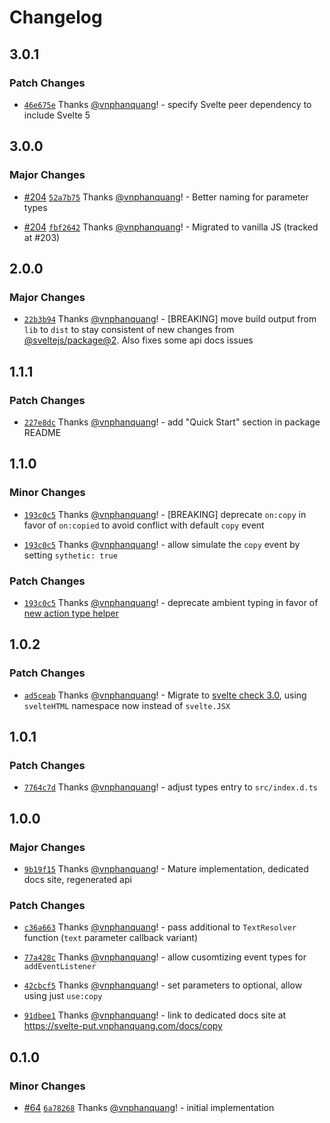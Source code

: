 # Changelog

## 3.0.1

### Patch Changes

- [`46e675e`](https://github.com/vnphanquang/svelte-put/commit/46e675e05e87ca042af231cd059dc944cd6080d5) Thanks [@vnphanquang](https://github.com/vnphanquang)! - specify Svelte peer dependency to include Svelte 5

## 3.0.0

### Major Changes

- [#204](https://github.com/vnphanquang/svelte-put/pull/204) [`52a7b75`](https://github.com/vnphanquang/svelte-put/commit/52a7b75532d921593365548cae1e7536cfa8e830) Thanks [@vnphanquang](https://github.com/vnphanquang)! - Better naming for parameter types

- [#204](https://github.com/vnphanquang/svelte-put/pull/204) [`fbf2642`](https://github.com/vnphanquang/svelte-put/commit/fbf2642ed298a67408177d78c283d226d94c7e45) Thanks [@vnphanquang](https://github.com/vnphanquang)! - Migrated to vanilla JS (tracked at #203)

## 2.0.0

### Major Changes

- [`22b3b94`](https://github.com/vnphanquang/svelte-put/commit/22b3b94c74d58f5e8f2c826d0d4a9bd15b45fa94) Thanks [@vnphanquang](https://github.com/vnphanquang)! - [BREAKING] move build output from `lib` to `dist` to stay consistent of new changes from [@sveltejs/package@2](https://github.com/sveltejs/kit/releases/tag/%40sveltejs/package%402.0.0). Also fixes some api docs issues

## 1.1.1

### Patch Changes

- [`227e8dc`](https://github.com/vnphanquang/svelte-put/commit/227e8dc11f850787f9f98eb4b24cd23015c9c25c) Thanks [@vnphanquang](https://github.com/vnphanquang)! - add "Quick Start" section in package README

## 1.1.0

### Minor Changes

- [`193c0c5`](https://github.com/vnphanquang/svelte-put/commit/193c0c5c9525ade0ec4e9a512c21e96a26139238) Thanks [@vnphanquang](https://github.com/vnphanquang)! - [BREAKING] deprecate `on:copy` in favor of `on:copied` to avoid conflict with default `copy` event

- [`193c0c5`](https://github.com/vnphanquang/svelte-put/commit/193c0c5c9525ade0ec4e9a512c21e96a26139238) Thanks [@vnphanquang](https://github.com/vnphanquang)! - allow simulate the `copy` event by setting `sythetic: true`

### Patch Changes

- [`193c0c5`](https://github.com/vnphanquang/svelte-put/commit/193c0c5c9525ade0ec4e9a512c21e96a26139238) Thanks [@vnphanquang](https://github.com/vnphanquang)! - deprecate ambient typing in favor of [new action type helper](https://github.com/sveltejs/svelte/pull/7805)

## 1.0.2

### Patch Changes

- [`ad5ceab`](https://github.com/vnphanquang/svelte-put/commit/ad5ceab52f89adbcd6d4680c247113c96063f395) Thanks [@vnphanquang](https://github.com/vnphanquang)! - Migrate to [svelte check 3.0](https://github.com/sveltejs/language-tools/releases/tag/svelte-check-3.0.1), using `svelteHTML` namespace now instead of `svelte.JSX`

## 1.0.1

### Patch Changes

- [`7764c7d`](https://github.com/vnphanquang/svelte-put/commit/7764c7d85f8ee12b45cb9eb68a246fcd8e3f8839) Thanks [@vnphanquang](https://github.com/vnphanquang)! - adjust types entry to `src/index.d.ts`

## 1.0.0

### Major Changes

- [`9b19f15`](https://github.com/vnphanquang/svelte-put/commit/9b19f1565f84c9ec98e051943ebfc7bc3ce17357) Thanks [@vnphanquang](https://github.com/vnphanquang)! - Mature implementation, dedicated docs site, regenerated api

### Patch Changes

- [`c36a663`](https://github.com/vnphanquang/svelte-put/commit/c36a66324003b6011d6f0d9d590e81ab4f65dca5) Thanks [@vnphanquang](https://github.com/vnphanquang)! - pass additional to `TextResolver` function (`text` parameter callback variant)

- [`77a428c`](https://github.com/vnphanquang/svelte-put/commit/77a428c64e22925c4b6d1d123aaa4e1489c6dd28) Thanks [@vnphanquang](https://github.com/vnphanquang)! - allow cusomtizing event types for `addEventListener`

- [`42cbcf5`](https://github.com/vnphanquang/svelte-put/commit/42cbcf5d66e028cec7c4a358ec696f7fcc1d12d8) Thanks [@vnphanquang](https://github.com/vnphanquang)! - set parameters to optional, allow using just `use:copy`

- [`91dbee1`](https://github.com/vnphanquang/svelte-put/commit/91dbee1bd8f4b797f12cbec60569d36434dfacac) Thanks [@vnphanquang](https://github.com/vnphanquang)! - link to dedicated docs site at https://svelte-put.vnphanquang.com/docs/copy

## 0.1.0

### Minor Changes

- [#64](https://github.com/vnphanquang/svelte-put/pull/64) [`6a78268`](https://github.com/vnphanquang/svelte-put/commit/6a78268235d03a1c218df50aefb823315c1c104a) Thanks [@vnphanquang](https://github.com/vnphanquang)! - initial implementation
